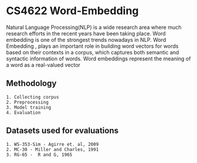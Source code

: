 # CS4622 Word-Embedding

Natural Language Processing(NLP) is a wide research area where much research efforts in the recent years have been taking place. Word embedding is one of the strongest trends nowadays in NLP. Word Embedding , plays an important role in building word vectors for words based on their contexts in a corpus, which captures both semantic and syntactic information of words. Word embeddings represent the meaning of a word as a real-valued vector  

## Methodology  
    1. Collecting corpus  
  	2. Preprocessing  
    3. Model training  
    4. Evaluation  

## Datasets used for evaluations  
    1. WS-353-Sim - Agirre et. al, 2009    
    2. MC-30 - Miller and Charles, 1991  
    3. RG-65 -  R and G, 1965     
